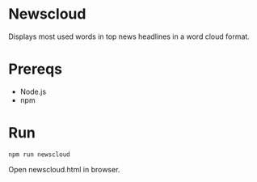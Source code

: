 # Newscloud

Displays most used words in top news headlines in a word cloud format.

# Prereqs

- Node.js 
- npm

# Run

```
npm run newscloud
```

Open newscloud.html in browser.